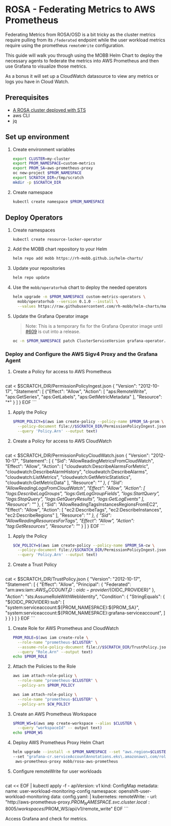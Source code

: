 # ROSA - Federating Metrics to AWS Prometheus

Federating Metrics from ROSA/OSD is a bit tricky as the cluster metrics require pulling from its `/federated` endpoint while the user workload metrics require using the prometheus `remoteWrite` configuration.

This guide will walk you through using the MOBB Helm Chart to deploy the necessary agents to federate the metrics into AWS Prometheus and then use Grafana to visualize those metrics.

As a bonus it will set up a CloudWatch datasource to view any metrics or logs you have in Cloud Watch.

## Prerequisites

* [A ROSA cluster deployed with STS](/docs/rosa/sts/)
* aws CLI
* jq

## Set up environment

1. Create environment variables

    ```bash
    export CLUSTER=my-cluster
    export PROM_NAMESPACE=custom-metrics
    export PROM_SA=aws-prometheus-proxy
    oc new-project $PROM_NAMESPACE
    export SCRATCH_DIR=/tmp/scratch
    mkdir -p $SCRATCH_DIR
    ```

1. Create namespace

    ```bash
    kubectl create namespace $PROM_NAMESPACE
    ```

## Deploy Operators

1. Create namespaces

    ```bash
    kubectl create resource-locker-operator
    ```

1. Add the MOBB chart repository to your Helm

    ```bash
    helm repo add mobb https://rh-mobb.github.io/helm-charts/
    ```

1. Update your repositories

    ```bash
    helm repo update
    ```

1. Use the `mobb/operatorhub` chart to deploy the needed operators

    ```bash
    helm upgrade -n $PROM_NAMESPACE custom-metrics-operators \
      mobb/operatorhub --version 0.1.0 --install \
      --values https://raw.githubusercontent.com/rh-mobb/helm-charts/main/charts/rosa-aws-prometheus/files/operatorhub.yaml
    ```

1. Update the Grafana Operator image

    > Note: This is a temporary fix for the Grafana Operator image until [#609](https://github.com/grafana-operator/grafana-operator/pull/609) is cut into a release.

    ```bash
    oc -n $PROM_NAMESPACE patch ClusterServiceVersion grafana-operator.v4.0.1 --type merge --patch '{"spec":{"install":{"spec":{"deployments":[{"spec":{"template":{"spec":{"containers":[{"name": "manager","image":"paulczar/grafana-operator:v4.0.1"}]}}}}]}}}}'
    ```

### Deploy and Configure the AWS Sigv4 Proxy and the Grafana Agent

1. Create a Policy for access to AWS Prometheus

    ```bash
cat <<EOF > $SCRATCH_DIR/PermissionPolicyIngest.json
{
  "Version": "2012-10-17",
   "Statement": [
       {"Effect": "Allow",
        "Action": [
           "aps:RemoteWrite",
           "aps:GetSeries",
           "aps:GetLabels",
           "aps:GetMetricMetadata"
        ],
        "Resource": "*"
      }
   ]
}
EOF
    ```

1. Apply the Policy

    ```bash
    $PROM_POLICY=$(aws iam create-policy --policy-name $PROM_SA-prom \
      --policy-document file://$SCRATCH_DIR/PermissionPolicyIngest.json \
      --query 'Policy.Arn' --output text)
    ```
1. Create a Policy for access to AWS CloudWatch

    ```bash
cat <<EOF > $SCRATCH_DIR/PermissionPolicyCloudWatch.json
{
    "Version": "2012-10-17",
    "Statement": [
        {
            "Sid": "AllowReadingMetricsFromCloudWatch",
            "Effect": "Allow",
            "Action": [
                "cloudwatch:DescribeAlarmsForMetric",
                "cloudwatch:DescribeAlarmHistory",
                "cloudwatch:DescribeAlarms",
                "cloudwatch:ListMetrics",
                "cloudwatch:GetMetricStatistics",
                "cloudwatch:GetMetricData"
            ],
            "Resource": "*"
        },
        {
            "Sid": "AllowReadingLogsFromCloudWatch",
            "Effect": "Allow",
            "Action": [
                "logs:DescribeLogGroups",
                "logs:GetLogGroupFields",
                "logs:StartQuery",
                "logs:StopQuery",
                "logs:GetQueryResults",
                "logs:GetLogEvents"
            ],
            "Resource": "*"
        },
        {
            "Sid": "AllowReadingTagsInstancesRegionsFromEC2",
            "Effect": "Allow",
            "Action": [
                "ec2:DescribeTags",
                "ec2:DescribeInstances",
                "ec2:DescribeRegions"
            ],
            "Resource": "*"
        },
        {
            "Sid": "AllowReadingResourcesForTags",
            "Effect": "Allow",
            "Action": "tag:GetResources",
            "Resource": "*"
        }
    ]
}
EOF
    ```

1. Apply the Policy

    ```bash
    $CW_POLICY=$(aws iam create-policy --policy-name $PROM_SA-cw \
      --policy-document file://$SCRATCH_DIR/PermissionPolicyIngest.json \
      --query 'Policy.Arn' --output text)
    ```


1. Create a Trust Policy

    ```bash
cat <<EOF > $SCRATCH_DIR/TrustPolicy.json
{
  "Version": "2012-10-17",
  "Statement": [
    {
      "Effect": "Allow",
      "Principal": {
        "Federated": "arn:aws:iam::${AWS_ACCOUNT_ID}:oidc-provider/${OIDC_PROVIDER}"
      },
      "Action": "sts:AssumeRoleWithWebIdentity",
      "Condition": {
        "StringEquals": {
          "${OIDC_PROVIDER}:sub": [
            "system:serviceaccount:${PROM_NAMESPACE}:${PROM_SA}",
            "system:serviceaccount:${PROM_NAMESPACE}:grafana-serviceaccount",
          ]
        }
      }
    }
  ]
}
EOF
    ```

1. Create Role for AWS Prometheus and CloudWatch

    ```bash
    PROM_ROLE=$(aws iam create-role \
      --role-name "prometheus-$CLUSTER" \
      --assume-role-policy-document file://$SCRATCH_DIR/TrustPolicy.json \
      --query "Role.Arn" --output text)
    echo $PROM_ROLE
    ```

1. Attach the Policies to the Role

    ```bash
    aws iam attach-role-policy \
      --role-name "prometheus-$CLUSTER" \
      --policy-arn $PROM_POLICY

    aws iam attach-role-policy \
      --role-name "prometheus-$CLUSTER" \
      --policy-arn $CW_POLICY
    ```

1. Create an AWS Prometheus Workspace

    ```bash
    $PROM_WS=$(aws amp create-workspace --alias $CLUSTER \
      --query "workspaceId" -- output text)
    echo $PROM_WS
    ```

1. Deploy AWS Prometheus Proxy Helm Chart

    ```bash
    helm upgrade --install -n $PROM_NAMESPACE --set "aws.region=$CLUSTER_REGION" --set "aws.roleArn=$PROM_ROLE" --set "fullnameOverride=$PROM_SA" --set "aws.workspaceId=$PROM_WS" \
    --set "grafana-cr.serviceAccountAnnotations.eks\.amazonaws\.com/role-arn=$PROM_ROLE" \
     aws-prometheus-proxy mobb/rosa-aws-prometheus
    ```

1. Configure remoteWrite for user workloads

    ```bash
cat << EOF | kubectl apply -f -
apiVersion: v1
kind: ConfigMap
metadata:
  name: user-workload-monitoring-config
  namespace: openshift-user-workload-monitoring
data:
  config.yaml: |
    kubernetes:
      remoteWrite:
        - url: "http://aws-prometheus-proxy.$PROM_NAMESPACE.svc.cluster.local:8005/workspaces/$PROM_WS/api/v1/remote_write"
EOF
    ```


Access Grafana and check for metrics.
